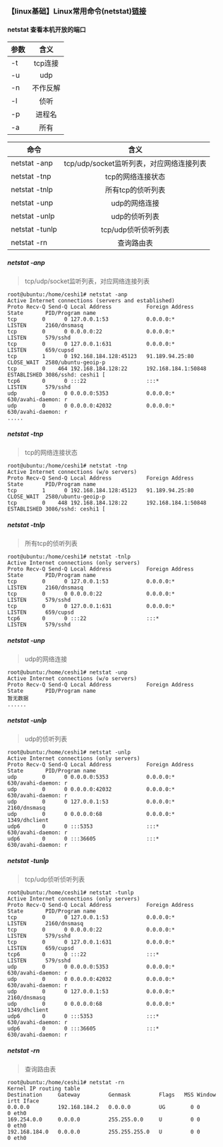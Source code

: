 ### 【linux基础】Linux常用命令(netstat)[链接](http://wangkaixiang.cn/python-linux/di-si-jie-ff1a-linux-shi-yong-ming-ling.html)

#### netstat 查看本机开放的端口
| 参数   |      含义      
|----------|:-------------:
|  -t   |   tcp连接
|  -u   |   udp
|  -n   |   不作反解
|  -l   |   侦听
|  -p   |   进程名
|  -a   |   所有

| 命令   |      含义      
|----------|:-------------:
|  netstat -anp   |   tcp/udp/socket监听列表，对应网络连接列表
|  netstat -tnp   |   tcp的网络连接状态
|  netstat -tnlp   |   所有tcp的侦听列表
|  netstat -unp   |   udp的网络连接
|  netstat -unlp   |   udp的侦听列表
|  netstat -tunlp   |   tcp/udp侦听侦听列表
|  netstat -rn   |   查询路由表 

##### netstat -anp
> tcp/udp/socket监听列表，对应网络连接列表
```shell script
root@ubuntu:/home/ceshi1# netstat -anp
Active Internet connections (servers and established)
Proto Recv-Q Send-Q Local Address           Foreign Address         State       PID/Program name
tcp        0      0 127.0.0.1:53            0.0.0.0:*               LISTEN      2160/dnsmasq    
tcp        0      0 0.0.0.0:22              0.0.0.0:*               LISTEN      579/sshd        
tcp        0      0 127.0.0.1:631           0.0.0.0:*               LISTEN      659/cupsd       
tcp        1      0 192.168.184.128:45123   91.189.94.25:80         CLOSE_WAIT  2580/ubuntu-geoip-p
tcp        0    464 192.168.184.128:22      192.168.184.1:50848     ESTABLISHED 3086/sshd: ceshi1 [
tcp6       0      0 :::22                   :::*                    LISTEN      579/sshd        
udp        0      0 0.0.0.0:5353            0.0.0.0:*                           630/avahi-daemon: r
udp        0      0 0.0.0.0:42032           0.0.0.0:*                           630/avahi-daemon: r
.....
```

##### netstat -tnp
> tcp的网络连接状态
```shell script
root@ubuntu:/home/ceshi1# netstat -tnp
Active Internet connections (w/o servers)
Proto Recv-Q Send-Q Local Address           Foreign Address         State       PID/Program name
tcp        1      0 192.168.184.128:45123   91.189.94.25:80         CLOSE_WAIT  2580/ubuntu-geoip-p
tcp        0    448 192.168.184.128:22      192.168.184.1:50848     ESTABLISHED 3086/sshd: ceshi1 [
```

##### netstat -tnlp
> 所有tcp的侦听列表
```shell script
root@ubuntu:/home/ceshi1# netstat -tnlp
Active Internet connections (only servers)
Proto Recv-Q Send-Q Local Address           Foreign Address         State       PID/Program name
tcp        0      0 127.0.0.1:53            0.0.0.0:*               LISTEN      2160/dnsmasq    
tcp        0      0 0.0.0.0:22              0.0.0.0:*               LISTEN      579/sshd        
tcp        0      0 127.0.0.1:631           0.0.0.0:*               LISTEN      659/cupsd       
tcp6       0      0 :::22                   :::*                    LISTEN      579/sshd        
```

##### netstat -unp
> udp的网络连接
```shell script
root@ubuntu:/home/ceshi1# netstat -unp
Active Internet connections (w/o servers)
Proto Recv-Q Send-Q Local Address           Foreign Address         State       PID/Program name
暂无数据
......
```

##### netstat -unlp
> udp的侦听列表
```shell script
root@ubuntu:/home/ceshi1# netstat -unlp
Active Internet connections (only servers)
Proto Recv-Q Send-Q Local Address           Foreign Address         State       PID/Program name
udp        0      0 0.0.0.0:5353            0.0.0.0:*                           630/avahi-daemon: r
udp        0      0 0.0.0.0:42032           0.0.0.0:*                           630/avahi-daemon: r
udp        0      0 127.0.0.1:53            0.0.0.0:*                           2160/dnsmasq    
udp        0      0 0.0.0.0:68              0.0.0.0:*                           1349/dhclient   
udp6       0      0 :::5353                 :::*                                630/avahi-daemon: r
udp6       0      0 :::36605                :::*                                630/avahi-daemon: r
```

##### netstat -tunlp
> tcp/udp侦听侦听列表
```shell script
root@ubuntu:/home/ceshi1# netstat -tunlp
Active Internet connections (only servers)
Proto Recv-Q Send-Q Local Address           Foreign Address         State       PID/Program name
tcp        0      0 127.0.0.1:53            0.0.0.0:*               LISTEN      2160/dnsmasq    
tcp        0      0 0.0.0.0:22              0.0.0.0:*               LISTEN      579/sshd        
tcp        0      0 127.0.0.1:631           0.0.0.0:*               LISTEN      659/cupsd       
tcp6       0      0 :::22                   :::*                    LISTEN      579/sshd        
udp        0      0 0.0.0.0:5353            0.0.0.0:*                           630/avahi-daemon: r
udp        0      0 0.0.0.0:42032           0.0.0.0:*                           630/avahi-daemon: r
udp        0      0 127.0.0.1:53            0.0.0.0:*                           2160/dnsmasq    
udp        0      0 0.0.0.0:68              0.0.0.0:*                           1349/dhclient   
udp6       0      0 :::5353                 :::*                                630/avahi-daemon: r
udp6       0      0 :::36605                :::*                                630/avahi-daemon: r
```

##### netstat -rn
> 查询路由表
```shell script
root@ubuntu:/home/ceshi1# netstat -rn
Kernel IP routing table
Destination     Gateway         Genmask         Flags   MSS Window  irtt Iface
0.0.0.0         192.168.184.2   0.0.0.0         UG        0 0          0 eth0
169.254.0.0     0.0.0.0         255.255.0.0     U         0 0          0 eth0
192.168.184.0   0.0.0.0         255.255.255.0   U         0 0          0 eth0
```